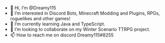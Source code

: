 - 👋 Hi, I’m @Dreamy115
- 👀 I’m interested in Discord Bots, Minecraft Modding and Plugins, RPGs, roguelikes and other games!
- 🌱 I’m currently learning Java and TypeScript.
- 💞️ I’m looking to collaborate on my Winter Scenario TTRPG project.
- 📫 How to reach me on discord Dreamy115#8255

<!---
Dreamy115/Dreamy115 is a ✨ special ✨ repository because its `README.md` (this file) appears on your GitHub profile.
You can click the Preview link to take a look at your changes.
--->
